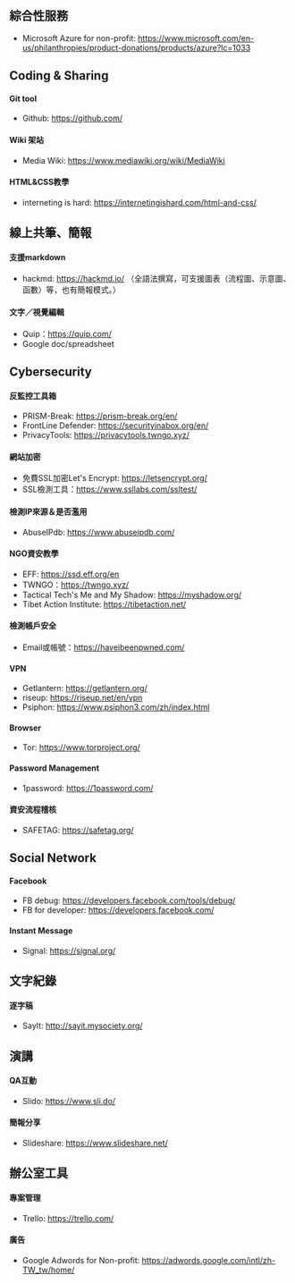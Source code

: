 ## 綜合性服務
- Microsoft Azure for non-profit: https://www.microsoft.com/en-us/philanthropies/product-donations/products/azure?lc=1033

## Coding & Sharing
#### Git tool
- Github: https://github.com/
#### Wiki 架站
- Media Wiki: https://www.mediawiki.org/wiki/MediaWiki
#### HTML&CSS教學
- interneting is hard: https://internetingishard.com/html-and-css/

## 線上共筆、簡報
#### 支援markdown
- hackmd: https://hackmd.io/ （全語法撰寫，可支援圖表（流程圖、示意圖、函數）等，也有簡報模式。）
  
#### 文字／視覺編輯
- Quip：https://quip.com/
- Google doc/spreadsheet

## Cybersecurity

#### 反監控工具箱
- PRISM-Break: https://prism-break.org/en/
- FrontLine Defender: https://securityinabox.org/en/
- PrivacyTools: https://privacytools.twngo.xyz/

#### 網站加密
- 免費SSL加密Let's Encrypt: https://letsencrypt.org/
- SSL檢測工具：https://www.ssllabs.com/ssltest/

#### 檢測IP來源＆是否濫用
- AbuseIPdb: https://www.abuseipdb.com/

#### NGO資安教學
- EFF: https://ssd.eff.org/en
- TWNGO：https://twngo.xyz/
- Tactical Tech's Me and My Shadow: https://myshadow.org/
- Tibet Action Institute: https://tibetaction.net/

#### 檢測帳戶安全
- Email或帳號：https://haveibeenpwned.com/

#### VPN
- Getlantern: https://getlantern.org/
- riseup: https://riseup.net/en/vpn
- Psiphon: https://www.psiphon3.com/zh/index.html

#### Browser
- Tor: https://www.torproject.org/

#### Password Management
- 1password: https://1password.com/

#### 資安流程稽核
- SAFETAG: https://safetag.org/

## Social Network
#### Facebook
- FB debug: https://developers.facebook.com/tools/debug/
- FB for developer: https://developers.facebook.com/

#### Instant Message
- Signal: https://signal.org/

## 文字紀錄
#### 逐字稿
- SayIt: http://sayit.mysociety.org/

## 演講
#### QA互動
- Slido: https://www.sli.do/
#### 簡報分享
- Slideshare: https://www.slideshare.net/

## 辦公室工具
#### 專案管理
- Trello: https://trello.com/
#### 廣告
- Google Adwords for Non-profit: https://adwords.google.com/intl/zh-TW_tw/home/

